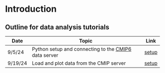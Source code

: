 # Introduction 

## Outline for data analysis tutorials
Date | Topic | Link 
-- | -- | --
9/5/24 | Python setup and connecting to the [CMIP6](http://cmip6.whoi.edu) data server | [setup](setup.md)
9/19/24 | Load and plot data from the CMIP server | [setup](setup.md)


```{tableofcontents}
```
